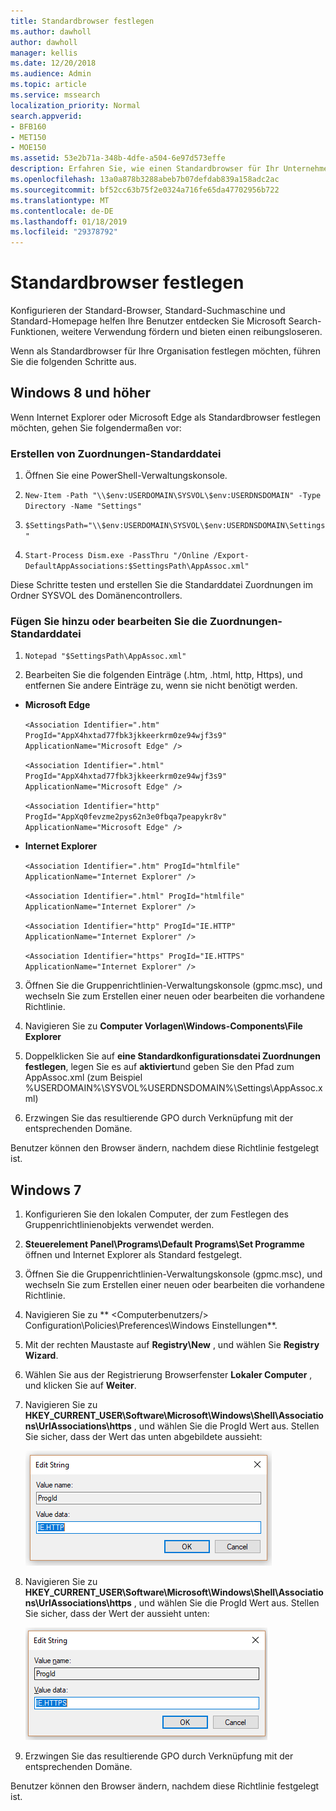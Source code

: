 ```yaml
---
title: Standardbrowser festlegen
ms.author: dawholl
author: dawholl
manager: kellis
ms.date: 12/20/2018
ms.audience: Admin
ms.topic: article
ms.service: mssearch
localization_priority: Normal
search.appverid:
- BFB160
- MET150
- MOE150
ms.assetid: 53e2b71a-348b-4dfe-a504-6e97d573effe
description: Erfahren Sie, wie einen Standardbrowser für Ihr Unternehmen mit Microsoft Search konfigurieren.
ms.openlocfilehash: 13a0a878b3288abeb7b07defdab839a158adc2ac
ms.sourcegitcommit: bf52cc63b75f2e0324a716fe65da47702956b722
ms.translationtype: MT
ms.contentlocale: de-DE
ms.lasthandoff: 01/18/2019
ms.locfileid: "29378792"
---
```

# <a name="set-default-browser"></a>Standardbrowser festlegen

Konfigurieren der Standard-Browser, Standard-Suchmaschine und Standard-Homepage helfen Ihre Benutzer entdecken Sie Microsoft Search-Funktionen, weitere Verwendung fördern und bieten einen reibungsloseren.
  
Wenn als Standardbrowser für Ihre Organisation festlegen möchten, führen Sie die folgenden Schritte aus.
  
## <a name="windows-8-and-above"></a>Windows 8 und höher

Wenn Internet Explorer oder Microsoft Edge als Standardbrowser festlegen möchten, gehen Sie folgendermaßen vor:
  
### <a name="create-default-associations-file"></a>Erstellen von Zuordnungen-Standarddatei

1. Öffnen Sie eine PowerShell-Verwaltungskonsole.
    
2.  `New-Item -Path "\\$env:USERDOMAIN\SYSVOL\$env:USERDNSDOMAIN" -Type Directory -Name "Settings"`
    
3.  `$SettingsPath="\\$env:USERDOMAIN\SYSVOL\$env:USERDNSDOMAIN\Settings"`
    
4.  `Start-Process Dism.exe -PassThru "/Online /Export-DefaultAppAssociations:$SettingsPath\AppAssoc.xml"`
    
Diese Schritte testen und erstellen Sie die Standarddatei Zuordnungen im Ordner SYSVOL des Domänencontrollers.
  
### <a name="add-or-edit-the-default-associations-file"></a>Fügen Sie hinzu oder bearbeiten Sie die Zuordnungen-Standarddatei

1. `Notepad "$SettingsPath\AppAssoc.xml"`
    
2. Bearbeiten Sie die folgenden Einträge (.htm, .html, http, Https), und entfernen Sie andere Einträge zu, wenn sie nicht benötigt werden.
    
  - **Microsoft Edge**
    
     `<Association Identifier=".htm" ProgId="AppX4hxtad77fbk3jkkeerkrm0ze94wjf3s9" ApplicationName="Microsoft Edge" />`
  
     `<Association Identifier=".html" ProgId="AppX4hxtad77fbk3jkkeerkrm0ze94wjf3s9" ApplicationName="Microsoft Edge" />`
  
     `<Association Identifier="http" ProgId="AppXq0fevzme2pys62n3e0fbqa7peapykr8v" ApplicationName="Microsoft Edge" />`
    
  - **Internet Explorer**
    
     `<Association Identifier=".htm" ProgId="htmlfile" ApplicationName="Internet Explorer" />`
  
     `<Association Identifier=".html" ProgId="htmlfile" ApplicationName="Internet Explorer" />`
  
     `<Association Identifier="http" ProgId="IE.HTTP" ApplicationName="Internet Explorer" />`
  
     `<Association Identifier="https" ProgId="IE.HTTPS" ApplicationName="Internet Explorer" />`
    
3. Öffnen Sie die Gruppenrichtlinien-Verwaltungskonsole (gpmc.msc), und wechseln Sie zum Erstellen einer neuen oder bearbeiten die vorhandene Richtlinie.
    
1. Navigieren Sie zu **Computer Vorlagen\Windows-Components\File Explorer**
    
2. Doppelklicken Sie auf **eine Standardkonfigurationsdatei Zuordnungen festlegen**, legen Sie es auf **aktiviert**und geben Sie den Pfad zum AppAssoc.xml (zum Beispiel %USERDOMAIN%\SYSVOL\%USERDNSDOMAIN%\Settings\AppAssoc.xml)
    
4. Erzwingen Sie das resultierende GPO durch Verknüpfung mit der entsprechenden Domäne.
    
Benutzer können den Browser ändern, nachdem diese Richtlinie festgelegt ist.
  
## <a name="windows-7"></a>Windows 7

1. Konfigurieren Sie den lokalen Computer, der zum Festlegen des Gruppenrichtlinienobjekts verwendet werden.
    
1. **Steuerelement Panel\Programs\Default Programs\Set Programme** öffnen und Internet Explorer als Standard festgelegt. 
    
2. Öffnen Sie die Gruppenrichtlinien-Verwaltungskonsole (gpmc.msc), und wechseln Sie zum Erstellen einer neuen oder bearbeiten die vorhandene Richtlinie.
    
1. Navigieren Sie zu ** \<Computerbenutzers/\> Configuration\Policies\Preferences\Windows Einstellungen**.
    
2. Mit der rechten Maustaste auf **Registry\New** , und wählen Sie **Registry Wizard**.
    
3. Wählen Sie aus der Registrierung Browserfenster **Lokaler Computer** , und klicken Sie auf **Weiter**.
    
4. Navigieren Sie zu **HKEY_CURRENT_USER\Software\Microsoft\Windows\Shell\Associations\UrlAssociations\https** , und wählen Sie die ProgId Wert aus. Stellen Sie sicher, dass der Wert das unten abgebildete aussieht: 
    
    ![ProgID Select-Wert in Zeichenfolge bearbeiten](media/f6173dcc-b898-4967-8c40-4b0fe411a92b.png)
  
5. Navigieren Sie zu **HKEY_CURRENT_USER\Software\Microsoft\Windows\Shell\Associations\UrlAssociations\https** , und wählen Sie die ProgId Wert aus. Stellen Sie sicher, dass der Wert der aussieht unten: 
    
    ![Wählen Sie ProgId für HTTPS in Zeichenfolge bearbeiten](media/3519e13b-4fe7-4d15-946c-82fd50fc49bb.png)
  
3. Erzwingen Sie das resultierende GPO durch Verknüpfung mit der entsprechenden Domäne.
    
Benutzer können den Browser ändern, nachdem diese Richtlinie festgelegt ist.